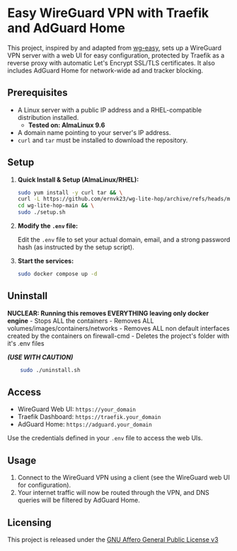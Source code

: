 # Easy WireGuard VPN with Traefik and AdGuard Home

This project, inspired by and adapted from [wg-easy](https://github.com/wg-easy/wg-easy), sets up a WireGuard VPN server with a web UI for easy configuration, protected by Traefik as a reverse proxy with automatic Let's Encrypt SSL/TLS certificates. It also includes AdGuard Home for network-wide ad and tracker blocking.



## Prerequisites

*   A Linux server with a public IP address and a RHEL-compatible distribution installed.
    *   **Tested on: AlmaLinux 9.6**
*   A domain name pointing to your server's IP address.
*   `curl` and `tar` must be installed to download the repository.

## Setup

1. **Quick Install & Setup (AlmaLinux/RHEL):**

   ```bash
   sudo yum install -y curl tar && \
   curl -L https://github.com/ernvk23/wg-lite-hop/archive/refs/heads/main.tar.gz | tar xz && \
   cd wg-lite-hop-main && \
   sudo ./setup.sh
   ```

2.  **Modify the `.env` file:**

    Edit the `.env` file to set your actual domain, email, and a strong password hash (as instructed by the setup script).

3.  **Start the services:**

    ```bash
    sudo docker compose up -d
    ```

## Uninstall
**NUCLEAR: Running this removes EVERYTHING leaving only docker engine**
    - Stops ALL the containers
    - Removes ALL volumes/images/containers/networks
    - Removes ALL non default interfaces created by the containers on firewall-cmd
    - Deletes the project's folder with it's .env files

***(USE WITH CAUTION)***
```bash
    sudo ./uninstall.sh
```

## Access

*   WireGuard Web UI: `https://your_domain`
*   Traefik Dashboard: `https://traefik.your_domain`
*   AdGuard Home: `https://adguard.your_domain`

Use the credentials defined in your `.env` file to access the web UIs.

## Usage

1.  Connect to the WireGuard VPN using a client (see the WireGuard web UI for configuration).
2.  Your internet traffic will now be routed through the VPN, and DNS queries will be filtered by AdGuard Home.


## Licensing

This project is released under the [GNU Affero General Public License v3](LICENSE)
